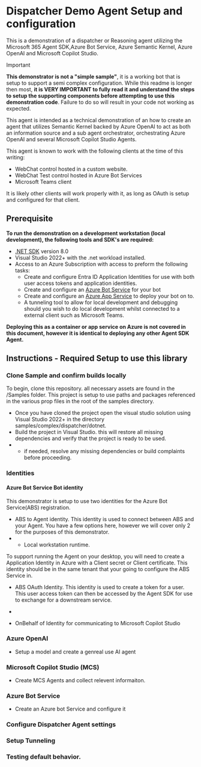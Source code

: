 ﻿# Dispatcher Demo Agent Setup and configuration
This is a demonstration of a dispatcher or Reasoning agent utilizing the Microsoft 365 Agent SDK,Azure Bot Service, Azure Semantic Kernel, Azure OpenAI and Microsoft Copilot Studio.

> [!IMPORTANT]
> **This demonstrator is not a "simple sample"**, it is a working bot that is setup to support a semi complex configuration. While this readme is longer then most, **it is VERY IMPORTANT to fully read it and understand the steps to setup the supporting components before attempting to use this demonstration code**.  Failure to do so will result in your code not working as expected.


This agent is intended as a technical demonstration of an how to create an agent that utilizes Semantic Kernel backed by Azure OpenAI to act as both an information source and a sub agent orchestrator, orchestrating Azure OpenAI and several Microsoft Copilot Studio Agents.

This agent is known to work with the following clients at the time of this writing:

- WebChat control hosted in a custom website.
- WebChat Test control hosted in Azure Bot Services
- Microsoft Teams client

It is likely other clients will work properly with it, as long as OAuth is setup and configured for that client.

## Prerequisite

**To run the demonstration on a development workstation (local development), the following tools and SDK's are required:**

- [.NET SDK](https://dotnet.microsoft.com/download) version 8.0
- Visual Studio 2022+ with the .net workload installed.
- Access to an Azure Subscription with access to preform the following tasks:
  - Create and configure Entra ID Application Identities for use with both user access tokens and application identities. 
  - Create and configure an [Azure Bot Service](https://aka.ms/AgentsSDK-CreateBot) for your bot
  - Create and configure an [Azure App Service](https://learn.microsoft.com/azure/app-service/) to deploy your bot on to.
  - A tunneling tool to allow for local development and debugging should you wish to do local development whilst connected to a external client such as Microsoft Teams.

**Deploying this as a container or app service on Azure is not covered in this document, however it is identical to deploying any other Agent SDK Agent.**

## Instructions - Required Setup to use this library

### Clone Sample and confirm builds locally

To begin, clone this repository. all necessary assets are found in the /Samples folder. This project is setup to use paths and packages referenced in the various prop files in the root of the samples directory.

- Once you have cloned the project open the visual studio solution using Visual Studio 2022+ in the directory samples/complex/dispatcher/dotnet.
- Build the project in Visual Studio.  this will restore all missing dependencies and verify that the project is ready to be used.
- - if needed, resolve any missing dependencies or build complaints before proceeding.

### Identities

#### Azure Bot Service Bot identity

This demonstrator is setup to use two identities for the Azure Bot Service(ABS) registration.

- ABS to Agent identity. This identity is used to connect between ABS and your Agent. You have a few options here, however we will cover only 2 for the purposes of this demonstrator.
- - Local workstation runtime.

To support running the Agent on your desktop, you will need to create a Application Identity in Azure with a Client secret or Client certificate.  This identity should be in the same tenant that your going to configure the ABS Service in.

- ABS OAuth Identity. This identity is used to create a token for a user. This user access token can then be accessed by the Agent SDK for use to exchange for a downstream service.

- 
- OnBehalf of Identity for communicating to Microsoft Copilot Studio 

### Azure OpenAI

- Setup a model and create a genreal use AI agent

### Microsoft Copilot Studio (MCS)

- Create MCS Agents and collect relevent informaiton. 

### Azure Bot Service

- Create an Azure bot Service and configure it 

### Configure Dispatcher Agent settings

### Setup Tunneling

### Testing default behavior. 
